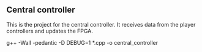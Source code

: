 Central controller
------------------

This is the project for the central controller. It receives data from the player controllers and updates the FPGA.

g++ -Wall -pedantic -D DEBUG=1 *.cpp -o central_controller